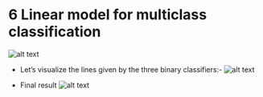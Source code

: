 # 6 Linear model for multiclass classification
![alt text](https://github.com/manish29071998/Introduction-to-Machine-Learning-with-Python/blob/master/2.%20Supervised%20Learning/images/img1.PNG)

* Let’s visualize the lines given by the three binary classifiers:-
![alt text](https://github.com/manish29071998/Introduction-to-Machine-Learning-with-Python/blob/master/2.%20Supervised%20Learning/images/img2.PNG)

* Final result
![alt text](https://github.com/manish29071998/Introduction-to-Machine-Learning-with-Python/blob/master/2.%20Supervised%20Learning/images/img3.PNG)

